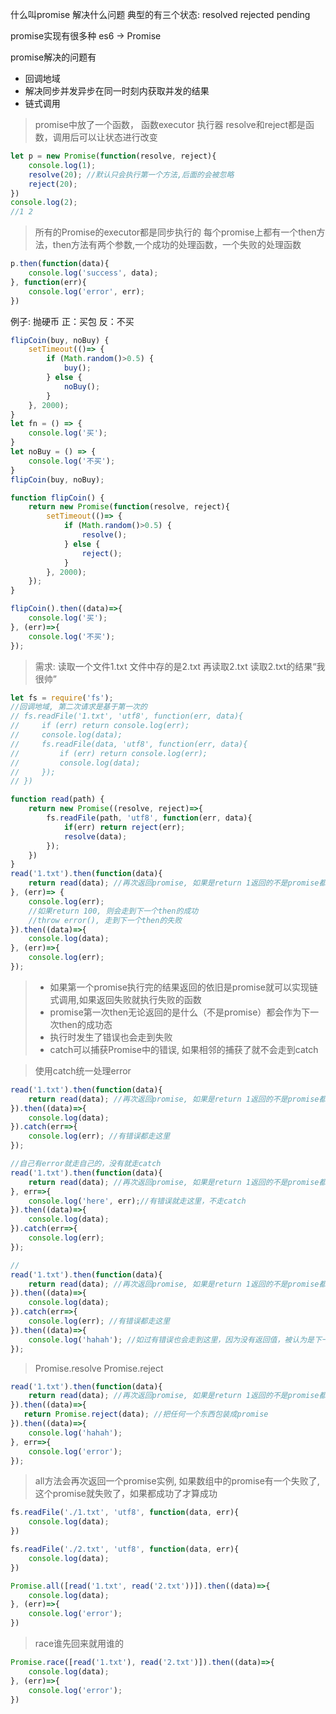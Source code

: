 什么叫promise 解决什么问题
典型的有三个状态:  resolved rejected pending

promise实现有很多种 es6 -> Promise

promise解决的问题有
- 回调地域
- 解决同步并发异步在同一时刻内获取并发的结果
- 链式调用

> promise中放了一个函数， 函数executor 执行器
> resolve和reject都是函数，调用后可以让状态进行改变

```javascript
let p = new Promise(function(resolve, reject){
    console.log(1);
    resolve(20); //默认只会执行第一个方法,后面的会被忽略
    reject(20);
})
console.log(2);
//1 2

```

> 所有的Promise的executor都是同步执行的
> 每个promise上都有一个then方法，then方法有两个参数,一个成功的处理函数，一个失败的处理函数

```javascript
p.then(function(data){
    console.log('success', data);
}, function(err){
    console.log('error', err);
})
```

例子: 抛硬币 正：买包 反：不买

```javascript
flipCoin(buy, noBuy) {
    setTimeout(()=> {
        if (Math.random()>0.5) {
            buy();
        } else {
            noBuy();
        }
    }, 2000);
}
let fn = () => {
    console.log('买');
}
let noBuy = () => {
    console.log('不买');
}
flipCoin(buy, noBuy);

function flipCoin() {
    return new Promise(function(resolve, reject){
        setTimeout(()=> {
            if (Math.random()>0.5) {
                resolve();
            } else {
                reject();
            }
        }, 2000);
    });
}

flipCoin().then((data)=>{
    console.log('买');
}, (err)=>{
    console.log('不买');
});

```

> 需求: 读取一个文件1.txt 文件中存的是2.txt 再读取2.txt 读取2.txt的结果“我很帅”

```javascript
let fs = require('fs');
//回调地域, 第二次请求是基于第一次的
// fs.readFile('1.txt', 'utf8', function(err, data){
//     if (err) return console.log(err);
//     console.log(data);
//     fs.readFile(data, 'utf8', function(err, data){
//         if (err) return console.log(err);
//         console.log(data);
//     });
// })

function read(path) {
    return new Promise((resolve, reject)=>{
        fs.readFile(path, 'utf8', function(err, data){
            if(err) return reject(err);
            resolve(data);
        });
    })
}
read('1.txt').then(function(data){
    return read(data); //再次返回promise, 如果是return 1返回的不是promise都认为是成功的
}, (err)=> {
    console.log(err);
    //如果return 100, 则会走到下一个then的成功
    //throw error(), 走到下一个then的失败
}).then((data)=>{
    console.log(data);
}, (err)=>{
    console.log(err);
});
```

> - 如果第一个promise执行完的结果返回的依旧是promise就可以实现链式调用,如果返回失败就执行失败的函数
> - promise第一次then无论返回的是什么（不是promise）都会作为下一次then的成功态
> - 执行时发生了错误也会走到失败
> - catch可以捕获Promise中的错误, 如果相邻的捕获了就不会走到catch

> 使用catch统一处理error

```javascript
read('1.txt').then(function(data){
    return read(data); //再次返回promise, 如果是return 1返回的不是promise都认为是成功的
}).then((data)=>{
    console.log(data);
}).catch(err=>{
    console.log(err); //有错误都走这里
});

//自己有error就走自己的，没有就走catch
read('1.txt').then(function(data){
    return read(data); //再次返回promise, 如果是return 1返回的不是promise都认为是成功的
}, err=>{
    console.log('here', err);//有错误就走这里，不走catch
}).then((data)=>{
    console.log(data);
}).catch(err=>{
    console.log(err);
});

//
read('1.txt').then(function(data){
    return read(data); //再次返回promise, 如果是return 1返回的不是promise都认为是成功的
}).then((data)=>{
    console.log(data);
}).catch(err=>{
    console.log(err); //有错误都走这里
}).then((data)=>{
    console.log('hahah'); //如过有错误也会走到这里，因为没有返回值，被认为是下一个then的成功态
});
```


> Promise.resolve Promise.reject

```javascript
read('1.txt').then(function(data){
    return read(data); //再次返回promise, 如果是return 1返回的不是promise都认为是成功的
}).then((data)=>{
   return Promise.reject(data); //把任何一个东西包装成promise
}).then((data)=>{
    console.log('hahah');
}, err=>{
    console.log('error');
});

```


> all方法会再次返回一个promise实例, 如果数组中的promise有一个失败了,这个promise就失败了，如果都成功了才算成功

```javascript
fs.readFile('./1.txt', 'utf8', function(data, err){
    console.log(data);
})

fs.readFile('./2.txt', 'utf8', function(data, err){
    console.log(data);
})

Promise.all([read('1.txt', read('2.txt'))]).then((data)=>{
    console.log(data);
}, (err)=>{
    console.log('error');
})
```

> race谁先回来就用谁的

```javascript
Promise.race([read('1.txt'), read('2.txt')]).then((data)=>{
    console.log(data);
}, (err)=>{
    console.log('error');
})
```
